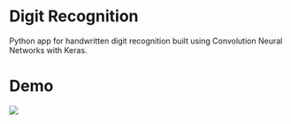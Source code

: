
# Digit Recognition
Python app for handwritten digit recognition built using Convolution Neural Networks with Keras.

# Demo
![](demo.gif)
